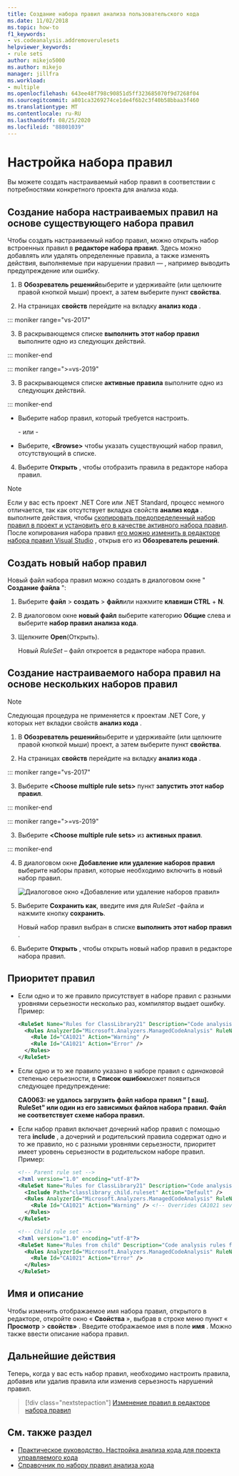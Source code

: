 ```yaml
---
title: Создание набора правил анализа пользовательского кода
ms.date: 11/02/2018
ms.topic: how-to
f1_keywords:
- vs.codeanalysis.addremoverulesets
helpviewer_keywords:
- rule sets
author: mikejo5000
ms.author: mikejo
manager: jillfra
ms.workload:
- multiple
ms.openlocfilehash: 643ee48f798c90851d5ff323685070f9d7268f04
ms.sourcegitcommit: a801ca3269274ce1de4f6b2c3f40b58bbaa3f460
ms.translationtype: MT
ms.contentlocale: ru-RU
ms.lasthandoff: 08/25/2020
ms.locfileid: "88801039"
---
```

# <a name="customize-a-rule-set"></a>Настройка набора правил

Вы можете создать настраиваемый набор правил в соответствии с потребностями конкретного проекта для анализа кода.

## <a name="create-a-custom-rule-set-from-an-existing-rule-set"></a>Создание набора настраиваемых правил на основе существующего набора правил

Чтобы создать настраиваемый набор правил, можно открыть набор встроенных правил в **редакторе набора правил**. Здесь можно добавлять или удалять определенные правила, а также изменять действия, выполняемые при нарушении правил &mdash; , например выводить предупреждение или ошибку.

1. В **Обозреватель решений**выберите и удерживайте (или щелкните правой кнопкой мыши) проект, а затем выберите пункт **свойства**.

2. На страницах **свойств** перейдите на вкладку **анализ кода** .

::: moniker range="vs-2017"

3. В раскрывающемся списке **выполнить этот набор правил** выполните одно из следующих действий.

::: moniker-end

::: moniker range=">=vs-2019"

3. В раскрывающемся списке **активные правила** выполните одно из следующих действий.

::: moniker-end

   - Выберите набор правил, который требуется настроить.

     \- или -

   - Выберите, **\<Browse>** чтобы указать существующий набор правил, отсутствующий в списке.

4. Выберите **Открыть** , чтобы отобразить правила в редакторе набора правил.

> [!NOTE]
> Если у вас есть проект .NET Core или .NET Standard, процесс немного отличается, так как отсутствует вкладка свойств **анализ кода** . выполните действия, чтобы [скопировать предопределенный набор правил в проект и установить его в качестве активного набора правил](analyzer-rule-sets.md). После копирования набора правил [его можно изменить в редакторе набора правил Visual Studio](working-in-the-code-analysis-rule-set-editor.md) , открыв его из **Обозреватель решений**.

## <a name="create-a-new-rule-set"></a>Создать новый набор правил

Новый файл набора правил можно создать в диалоговом окне " **Создание файла** ":

1. Выберите **файл**  >  **создать**  >  **файл**или нажмите **клавиши CTRL** + **N**.

2. В диалоговом окне **новый файл** выберите категорию **Общие** слева и выберите **набор правил анализа кода**.

3. Щелкните **Open**(Открыть).

   Новый *RuleSet* – файл откроется в редакторе набора правил.

## <a name="create-a-custom-rule-set-from-multiple-rule-sets"></a>Создание настраиваемого набора правил на основе нескольких наборов правил

> [!NOTE]
> Следующая процедура не применяется к проектам .NET Core, у которых нет вкладки свойств **анализ кода** .

1. В **Обозреватель решений**выберите и удерживайте (или щелкните правой кнопкой мыши) проект, а затем выберите пункт **свойства**.

2. На страницах **свойств** перейдите на вкладку **анализ кода** .

::: moniker range="vs-2017"

3. Выберите **\<Choose multiple rule sets>** пункт **запустить этот набор правил**.

::: moniker-end

::: moniker range=">=vs-2019"

3. Выберите **\<Choose multiple rule sets>** из **активных правил**.

::: moniker-end

4. В диалоговом окне **Добавление или удаление наборов правил** выберите наборы правил, которые необходимо включить в новый набор правил.

   ![Диалоговое окно «Добавление или удаление наборов правил»](media/add-remove-rule-sets.png)

5. Выберите **Сохранить как**, введите имя для *RuleSet* -файла и нажмите кнопку **сохранить**.

   Новый набор правил выбран в списке **выполнить этот набор правил** .

6. Выберите **Открыть** , чтобы открыть новый набор правил в редакторе набора правил.

## <a name="rule-precedence"></a>Приоритет правил

- Если одно и то же правило присутствует в наборе правил с разными уровнями серьезности несколько раз, компилятор выдает ошибку. Пример:

   ```xml
   <RuleSet Name="Rules for ClassLibrary21" Description="Code analysis rules for ClassLibrary21.csproj." ToolsVersion="15.0">
     <Rules AnalyzerId="Microsoft.Analyzers.ManagedCodeAnalysis" RuleNamespace="Microsoft.Rules.Managed">
       <Rule Id="CA1021" Action="Warning" />
       <Rule Id="CA1021" Action="Error" />
     </Rules>
   </RuleSet>
   ```

- Если одно и то же правило указано в наборе правил с *одинаковой* степенью серьезности, в **Список ошибок**может появиться следующее предупреждение:

   **CA0063: не удалось загрузить файл набора правил " \[ ваш]. RuleSet" или один из его зависимых файлов набора правил. Файл не соответствует схеме набора правил.**

- Если набор правил включает дочерний набор правил с помощью тега **include** , а дочерний и родительский правила содержат одно и то же правило, но с разными уровнями серьезности, приоритет имеет уровень серьезности в родительском наборе правил. Пример:

   ```xml
   <!-- Parent rule set -->
   <?xml version="1.0" encoding="utf-8"?>
   <RuleSet Name="Rules for ClassLibrary21" Description="Code analysis rules for ClassLibrary21.csproj." ToolsVersion="15.0">
     <Include Path="classlibrary_child.ruleset" Action="Default" />
     <Rules AnalyzerId="Microsoft.Analyzers.ManagedCodeAnalysis" RuleNamespace="Microsoft.Rules.Managed">
       <Rule Id="CA1021" Action="Warning" /> <!-- Overrides CA1021 severity from child rule set -->
     </Rules>
   </RuleSet>

   <!-- Child rule set -->
   <?xml version="1.0" encoding="utf-8"?>
   <RuleSet Name="Rules from child" Description="Code analysis rules from child." ToolsVersion="15.0">
     <Rules AnalyzerId="Microsoft.Analyzers.ManagedCodeAnalysis" RuleNamespace="Microsoft.Rules.Managed">
       <Rule Id="CA1021" Action="Error" />
     </Rules>
   </RuleSet>
   ```

## <a name="name-and-description"></a>Имя и описание

Чтобы изменить отображаемое имя набора правил, открытого в редакторе, откройте окно « **Свойства** », выбрав в строке меню пункт « **Просмотр**  >  **свойств»** . Введите отображаемое имя в поле **имя** . Можно также ввести описание набора правил.

## <a name="next-steps"></a>Дальнейшие действия

Теперь, когда у вас есть набор правил, необходимо настроить правила, добавив или удалив правила или изменив серьезность нарушений правил.

> [!div class="nextstepaction"]
> [Изменение правил в редакторе набора правил](../code-quality/working-in-the-code-analysis-rule-set-editor.md)

## <a name="see-also"></a>См. также раздел

- [Практическое руководство. Настройка анализа кода для проекта управляемого кода](../code-quality/how-to-configure-code-analysis-for-a-managed-code-project.md)
- [Справочник по набору правил анализа кода](../code-quality/rule-set-reference.md)

